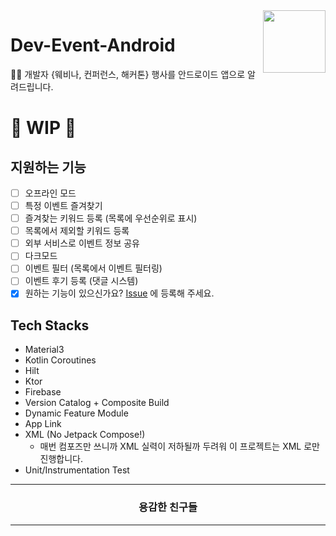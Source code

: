 <image src="https://raw.githubusercontent.com/brave-people/Dev-Event-Client/main/public/favicon.ico" align="right" width="100px" />

# Dev-Event-Android

🎉🎈 개발자 {웨비나, 컨퍼런스, 해커톤} 행사를 안드로이드 앱으로 알려드립니다.

# 🚧 WIP 🚧

## 지원하는 기능

- [ ] 오프라인 모드
- [ ] 특정 이벤트 즐겨찾기
- [ ] 즐겨찾는 키워드 등록 (목록에 우선순위로 표시)
- [ ] 목록에서 제외할 키워드 등록
- [ ] 외부 서비스로 이벤트 정보 공유
- [ ] 다크모드
- [ ] 이벤트 필터 (목록에서 이벤트 필터링)
- [ ] 이벤트 후기 등록 (댓글 시스템)
- [x] 원하는 기능이 있으신가요? [Issue](https://github.com/brave-people/Dev-Event-Android/issues) 에 등록해 주세요.

## Tech Stacks

- Material3
- Kotlin Coroutines
- Hilt
- Ktor
- Firebase
- Version Catalog + Composite Build
- Dynamic Feature Module
- App Link
- XML (No Jetpack Compose!)
   - 매번 컴포즈만 쓰니까 XML 실력이 저하될까 두려워 이 프로젝트는 XML 로만 진행합니다.
- Unit/Instrumentation Test

---

<h3 align="center">용감한 친구들</h3>

---
